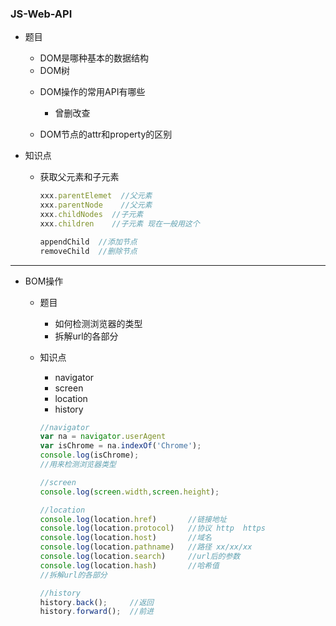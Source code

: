 ### JS-Web-API
* 题目
  * DOM是哪种基本的数据结构
   - DOM树

  * DOM操作的常用API有哪些
    - 曾删改查

  * DOM节点的attr和property的区别
    

* 知识点
  - 获取父元素和子元素
    ```js
    xxx.parentElemet  //父元素
    xxx.parentNode    //父元素
    xxx.childNodes  //子元素
    xxx.children    //子元素 现在一般用这个

    appendChild  //添加节点
    removeChild  //删除节点
    ```
***

* BOM操作
    - 题目
      - 如何检测浏览器的类型
      - 拆解url的各部分

    - 知识点
      - navigator
      - screen
      - location
      - history
      ```js
      //navigator
      var na = navigator.userAgent
      var isChrome = na.indexOf('Chrome');
      console.log(isChrome);
      //用来检测浏览器类型

      //screen
      console.log(screen.width,screen.height);

      //location
      console.log(location.href)       //链接地址
      console.log(location.protocol)   //协议 http  https
      console.log(location.host)       //域名
      console.log(location.pathname)   //路径 xx/xx/xx
      console.log(location.search)     //url后的参数
      console.log(location.hash)       //哈希值
      //拆解url的各部分

      //history
      history.back();     //返回
      history.forward();  //前进

      ```
